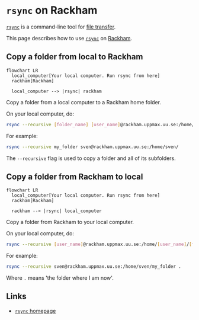 # `rsync` on Rackham

[`rsync`](../software/rsync.md) is a command-line tool for [file transfer](../cluster_guides/file_transfer.md).

This page describes how to use [`rsync`](../software/rsync.md) on [Rackham](../cluster_guides/rackham.md).

## Copy a folder from local to Rackham

```mermaid
flowchart LR
  local_computer[Your local computer. Run rsync from here]
  rackham[Rackham]

  local_computer --> |rsync| rackham
```

Copy a folder from a local computer to a Rackham home folder.

On your local computer, do:

```bash
rsync --recursive [folder_name] [user_name]@rackham.uppmax.uu.se:/home/[user_name]/
```

For example:

```bash
rsync --recursive my_folder sven@rackham.uppmax.uu.se:/home/sven/
```

The `--recursive` flag is used to
copy a folder and all of its subfolders.

## Copy a folder from Rackham to local

```mermaid
flowchart LR
  local_computer[Your local computer. Run rsync from here]
  rackham[Rackham]

  rackham --> |rsync| local_computer
```

Copy a folder from Rackham
to your local computer.

On your local computer, do:

```bash
rsync --recursive [user_name]@rackham.uppmax.uu.se:/home/[user_name]/[folder_name] [local_folder_destination]
```

For example:

```bash
rsync --recursive sven@rackham.uppmax.uu.se:/home/sven/my_folder .
```

Where `.` means 'the folder where I am now'.

## Links

- [`rsync` homepage](https://rsync.samba.org/)
